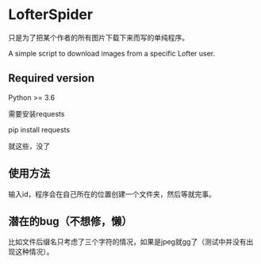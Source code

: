 # LofterSpider
只是为了把某个作者的所有图片下载下来而写的单纯程序。

A simple script to download images from a specific Lofter user.

## Required version
Python >= 3.6

需要安装requests

pip install requests

就这些，没了

## 使用方法
输入id，程序会在自己所在的位置创建一个文件夹，然后等就完事。

## 潜在的bug（不想修，懒）
比如文件后缀名只考虑了三个字符的情况，如果是jpeg就gg了（测试中并没有出现这种情况）。
